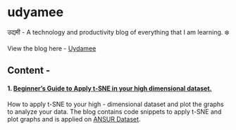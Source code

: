 # udyamee
उद्यमी - A technology and productivity blog of everything that I am learning. ❄️

View the blog here - [Uydamee](https://udyamee.netlify.app/)

## Content - 
#### 1. [Beginner’s Guide to Apply t-SNE in your high dimensional dataset.](https://udyamee.netlify.app/posts/beginner-s-guide-to-apply-t-sne-in-your-high-dimensional-dataset./)
How to apply t-SNE to your high - dimensional dataset and plot the graphs to analyze your data. The blog contains code snippets to apply t-SNE and plot graphs and is applied on [ANSUR Dataset](https://drive.google.com/file/d/1cQZokstuiLU4TZhGIMkrnNiI-ikoUOtw/view?usp=sharing).
